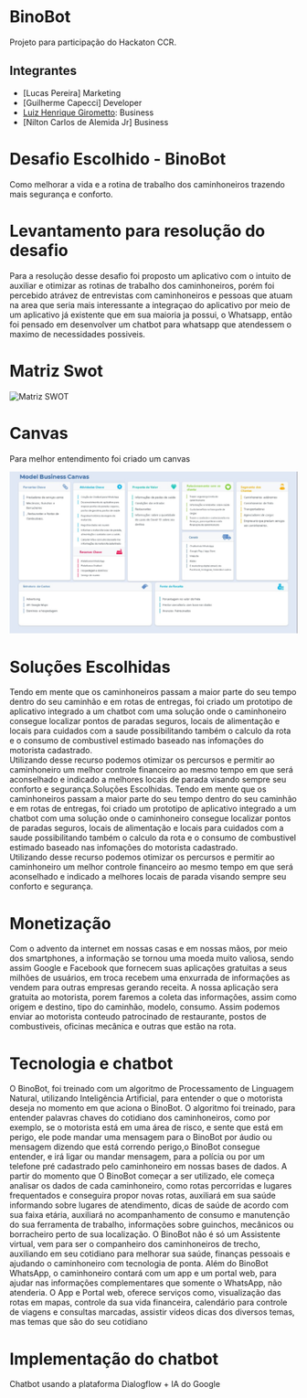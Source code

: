# BinoBot
Projeto para participação do Hackaton CCR.

## Integrantes

- [Lucas Pereira] Marketing
- [Guilherme Capecci] Developer
- [Luiz Henrique Girometto](https://www.linkedin.com/in/girolometto/): Business
- [Nilton Carlos de Alemida Jr] Business

# Desafio Escolhido - BinoBot

Como melhorar a vida e a rotina de trabalho dos caminhoneiros trazendo mais segurança e conforto.

# Levantamento para resolução do desafio
Para a resolução desse desafio foi proposto um aplicativo com o intuito de auxiliar e otimizar as rotinas de trabalho dos caminhoneiros, porém foi percebido atrávez de entrevistas com caminhoneiros e pessoas que atuam na area que seria mais interessante a integraçao do aplicativo por meio de um aplicativo já existente que em sua maioria ja possui, o Whatsapp, então foi pensado em desenvolver um chatbot para whatsapp que atendessem o maximo de necessidades possiveis.

# Matriz Swot

![Matriz SWOT](https://github.com/luizhgirolometto/BinoBot/blob/master/%C3%ADndice.jpg)

# Canvas

Para melhor entendimento foi criado um canvas

![Matriz SWOT](https://github.com/luizhgirolometto/BinoBot/blob/master/canvas.jpg)

# Soluções Escolhidas

Tendo em mente que os caminhoneiros passam a maior parte do seu tempo dentro do seu caminhão e em rotas de entregas, foi criado um prototipo de aplicativo integrado a um chatbot com uma solução onde o caminhoneiro consegue localizar pontos de paradas seguros, locais de alimentação e locais para cuidados com a saude possibilitando também o calculo da rota e o consumo de combustivel estimado  baseado nas infomações do motorista cadastrado.  
Utilizando desse recurso podemos otimizar os percursos e permitir ao caminhoneiro um melhor controle financeiro ao mesmo tempo em que será aconselhado e indicado a melhores locais de parada visando sempre seu conforto e segurança.Soluções Escolhidas.
Tendo em mente que os caminhoneiros passam a maior parte do seu tempo dentro do seu caminhão e em rotas de entregas, foi criado um prototipo de aplicativo integrado a um chatbot com uma solução onde o caminhoneiro consegue localizar pontos de paradas seguros, locais de alimentação e locais para cuidados com a saude possibilitando também o calculo da rota e o consumo de combustivel estimado  baseado nas infomações do motorista cadastrado.  
Utilizando desse recurso podemos otimizar os percursos e permitir ao caminhoneiro um melhor controle financeiro ao mesmo tempo em que será aconselhado e indicado a melhores locais de parada visando sempre seu conforto e segurança.

# Monetização
Com o advento da internet em nossas casas e em nossas mãos, por meio dos smartphones, a informação se tornou uma moeda muito valiosa, sendo assim 
Google e Facebook que fornecem suas aplicações gratuitas a seus milhões de usuários, em troca recebem uma enxurrada de informações as vendem para outras empresas gerando receita.
A nossa aplicação sera gratuita ao motorista, porem faremos a coleta das informações, assim como origem e destino, tipo do caminhão, modelo, consumo. 
Assim podemos enviar ao motorista conteudo patrocinado de restaurante, postos de combustiveis, oficinas mecânica e outras que estão na rota.

# Tecnologia e chatbot

O BinoBot, foi treinado com um algoritmo de Processamento de Linguagem Natural, utilizando Inteligência Artificial, para entender o que o motorista deseja no momento em que aciona o BinoBot. O algoritmo foi treinado, para entender palavras chaves do cotidiano dos caminhoneiros, como por exemplo, se o motorista está em uma área de risco, e sente que está em perigo, ele pode mandar uma mensagem para o BinoBot por áudio ou mensagem dizendo que está correndo perigo,o BinoBot consegue entender, e irá ligar ou mandar mensagem, para a polícia ou por um telefone pré cadastrado pelo caminhoneiro em nossas bases de dados.
A partir do momento que O BinoBot começar a ser utilizado, ele começa analisar os dados de cada caminhoneiro, como rotas percorridas e lugares frequentados e conseguira propor novas rotas, auxiliará em sua saúde informando sobre lugares de atendimento, dicas de saúde de acordo com sua faixa etária, auxiliará no acompanhamento de consumo e manutenção do sua ferramenta de trabalho, informações sobre guinchos, mecânicos ou borracheiro perto de sua localização.
O BinoBot não é só um Assistente virtual, vem para ser o companheiro dos caminhoneiros de trecho, auxiliando em seu cotidiano para melhorar sua saúde, finanças pessoais e ajudando o caminhoneiro com tecnologia de ponta.
Além do BinoBot WhatsApp, o caminhoneiro contará com um app e um portal web, para ajudar nas informações complementares que somente o WhatsApp, não atenderia. 
O App e Portal web, oferece serviços como, visualização das rotas em mapas, controle da sua vida financeira, calendário para controle de viagens e consultas marcadas, assistir vídeos dicas dos diversos temas, mas temas que são do seu cotidiano

# Implementação do chatbot

Chatbot usando a plataforma Dialogflow + IA do Google
